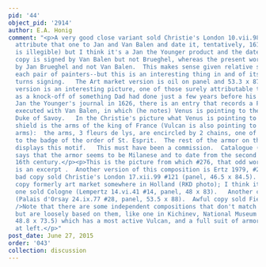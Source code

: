 ```yaml
---
pid: '44'
object_pid: '2914'
author: E.A. Honig
comment: "<p>A very good close variant sold Christie's London 10.vii.98 #8.  They
  attribute that one to Jan and Van Balen and date it, tentatively, 1617 (the 3d digit
  is illegible) but I think it's a Jan the Younger product and the date is 1627.  This
  copy is signed by Van Balen but not Brueghel, whereas the present work is signed
  by Jan Brueghel and not Van Balen.  This makes sense given relative statures within
  each pair of painters--but this is an interesting thing in and of itself, this taking
  turns signing.   The Art market version is oil on panel and 53.3 x 87.</p><p>Christie's
  version is an interesting picture, one of those surely attributable to Jan the Younger
  as a knock-off of something Dad had done just a few years before his death.  In
  Jan the Younger's journal in 1626, there is an entry that records a Forge of Vulcan
  executed with Van Balen, in which (he notes) Venus is pointing to the arms of the
  Duke of Savoy.   In the Christie's picture what Venus is pointing to in Vulcan's
  shield is the arms of the king of France (Vulcan is also pointing to that coat of
  arms):  the arms, 3 fleurs de lys, are encircled by 2 chains, one of which is attached
  to the badge of the order of St. Esprit.  The rest of the armor on the ground also
  displays this motif.   This must have been a commission.  Catalogue (Christie's)
  says that the armor seems to be Milanese and to date from the second half of the
  16th century.</p><p>This is the picture from which #276, that odd work in Munich,
  is an excerpt .  Another version of this composition is Ertz 1979, #277.   Another
  bad copy sold Christie's London 17.xii.99 #121 (panel, 46.5 x 84.5).  Another bad
  copy formerly art market somewhere in Holland (RKD photo); I think it's same as
  one sold Cologne (Lempertz 14.vi.41 #14, panel, 48 x 83).   Another copy sold Paris
  (Palais d'Orsay 24.ix.77 #28, panel, 53.5 x 88).  Awful copy sold Fievez 8.iv.30.<br
  />Note that there are some independent compositions that don't match any of these
  but are loosely based on them, like one in Kichinev, National Museum #4302 (panel,
  48.8 x 73.5) which has a most active Vulcan, and a full suit of armor standing tall
  at left.</p>"
post_date: June 27, 2015
order: '043'
collection: discussion
---
```

